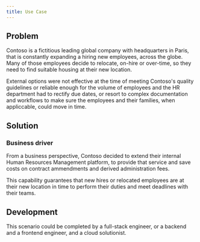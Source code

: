 ```yaml
---
title: Use Case
---
```


## Problem

Contoso is a fictitious leading global company with headquarters in Paris, that is constantly expanding a hiring new employees, across the globe. Many of those employees decide to relocate, on-hire or over-time, so they need to find suitable housing at their new location. 

External options were not effective at the time of meeting Contoso's quality guidelines or reliable enough for the volume of employees and the HR department had to rectify due dates, or resort to complex documentation and workflows to make sure the employees and their families, when appliccable, could move in time.


## Solution 

### Business driver
From a business perspective, Contoso decided to extend their internal Human Resources Management platform, to provide that service and save costs on contract ammendments and derived administration fees.

This capability guarantees that new hires or relocated employees are at their new location in time to perform their duties and meet deadlines with their teams.

## Development

This scenario could be completed by a full-stack engineer, or a backend and a frontend engineer, and a cloud solutionist.

